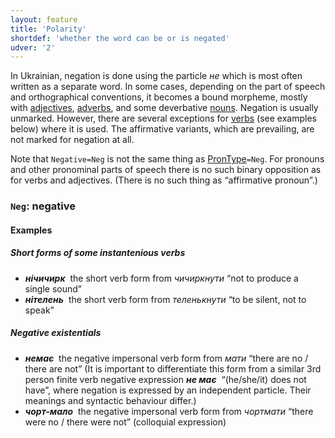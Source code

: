 ```yaml
---
layout: feature
title: 'Polarity'
shortdef: 'whether the word can be or is negated'
udver: '2'
---
```


In Ukrainian, negation is done using the particle _не_ which is most often written as a separate word. In some cases, depending on the part of speech and orthographical conventions, it becomes a bound morpheme, mostly with [adjectives](uk-pos/ADJ), [adverbs](uk-pos/ADV), and some deverbative [nouns](uk-pos/NOUN). Negation is usually unmarked. However, there are several exceptions for [verbs](uk-pos/VERB) (see examples below) where it is used. The affirmative variants, which are prevailing, are not marked for negation at all.

Note that `Negative=Neg` is not the same thing as [PronType]()`=Neg`. For pronouns and other pronominal parts of speech there is no such binary opposition as for verbs and adjectives. (There is no such thing as “affirmative pronoun”.)

### <a name="Neg">`Neg`</a>: negative

#### Examples

##### Short forms of some instantenious verbs

* _<b>нічичирк</b>&nbsp;_ the short verb form from _чичиркнути_ “not to produce a single sound”
* _<b>нітелень</b>&nbsp;_ the short verb form from _теленькнути_ “to be silent, not to speak”

##### Negative existentials

* _<b>немає</b>&nbsp;_ the negative impersonal verb form from _мати_ “there are no / there are not” (It is important to differentiate this form from a similar 3rd person finite verb negative expression _<b>не має</b>&nbsp;_ “(he/she/it) does not have”, where negation is expressed by an independent particle. Their meanings and syntactic behaviour differ.)
* _<b>чорт-мало</b>&nbsp;_ the negative impersonal verb form from _чортмати_ “there were no / there were not” (colloquial expression)
<!-- Interlanguage links updated Čt lis 12 09:43:05 CET 2020 -->

